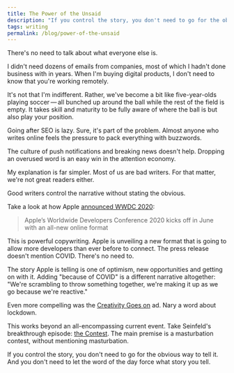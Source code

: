 ```yaml
---
title: The Power of the Unsaid
description: "If you control the story, you don't need to go for the obvious way to tell it. And you don't need to let the word of the day force what story you tell."
tags: writing 
permalink: /blog/power-of-the-unsaid
--- 
```


There's no need to talk about what everyone else is. 

I didn't need dozens of emails from companies, most of which I hadn't done business with in years. When I'm buying digital products, I don't need to know that you're working remotely. 

It's not that I'm indifferent. Rather, we've become a bit like five-year-olds playing soccer&thinsp;—&thinsp;all bunched up around the ball while the rest of the field is empty. It takes skill and maturity to be fully aware of where the ball is but also play your position.

Going after SEO is lazy. Sure, it's part of the problem. Almost anyone who writes online feels the pressure to pack everything with buzzwords. 

The culture of push notifications and breaking news doesn't help. Dropping an overused word is an easy win in the attention economy. 

My explanation is far simpler. Most of us are bad writers. For that matter, we're not great readers either.

Good writers control the narrative without stating the obvious. 

Take a look at how Apple [announced WWDC 2020](https://www.apple.com/newsroom/2020/03/apples-wwdc-2020-kicks-off-in-june-with-an-all-new-online-format/):

> Apple’s Worldwide Developers Conference 2020 kicks off in June with an all-new online format

This is powerful copywriting. Apple is unveiling a new format that is going to allow more developers than ever before to connect. The press release doesn't mention COVID. There's no need to. 

The story Apple is telling is one of optimism, new opportunities and getting on with it. Adding "because of COVID" is a different narrative altogether: "We're scrambling to throw something together, we're making it up as we go because we're reactive."

Even more compelling was the [Creativity Goes on](https://www.youtube.com/watch?v=Kl1NW7h7lrY) ad. Nary a word about lockdown. 

This works beyond an all-encompassing current event. Take Seinfeld's breakthrough episode: [the Contest](https://en.wikipedia.org/wiki/The_Contest). The main premise is a masturbation contest, without mentioning masturbation. 

If you control the story, you don't need to go for the obvious way to tell it. And you don't need to let the word of the day force what story you tell. 